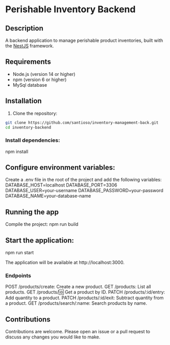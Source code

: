 # Perishable Inventory Backend

## Description

A backend application to manage perishable product inventories, built with the [NestJS](https://nestjs.com/) framework.

## Requirements

- Node.js (version 14 or higher)
- npm (version 6 or higher)
- MySql database

## Installation

1. Clone the repository:

```bash
git clone https://github.com/santioso/inventory-management-back.git
cd inventory-backend
```

### Install dependencies:
npm install


## Configure environment variables:
Create a .env file in the root of the project and add the following variables:
DATABASE_HOST=localhost
DATABASE_PORT=3306
DATABASE_USER=your-username
DATABASE_PASSWORD=your-password
DATABASE_NAME=your-database-name

## Running the app
Compile the project:
npm run build

## Start the application:
npm run start

The application will be available at http://localhost:3000.

### Endpoints
POST /products/create: Create a new product.
GET /products: List all products.
GET /products/:id: Get a product by ID.
PATCH /products/:id/entry: Add quantity to a product.
PATCH /products/:id/exit: Subtract quantity from a product.
GET /products/search/:name: Search products by name.


## Contributions
Contributions are welcome. Please open an issue or a pull request to discuss any changes you would like to make.

